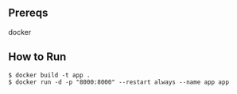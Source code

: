 ## Prereqs
docker

## How to Run
```
$ docker build -t app .
$ docker run -d -p "8000:8000" --restart always --name app app 
```

